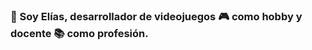 ### 👋 Soy Elías, desarrollador de videojuegos :video_game: como hobby y docente :books: como profesión.
